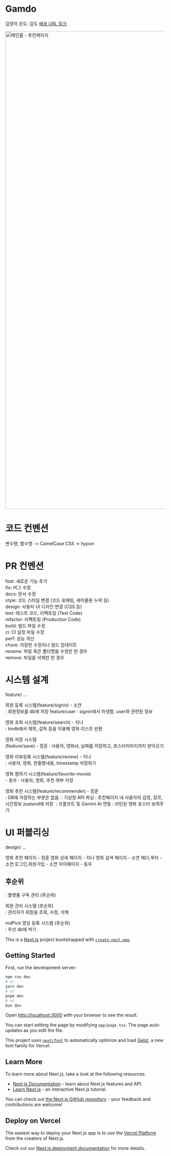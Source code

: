 # Gamdo

감정의 온도: 감도
[배포 URL 링크](https://gamdo-five.vercel.app/)

<img width="880" height="1500" alt="메인홈 - 추천페이지" src="https://github.com/user-attachments/assets/3d46a100-3699-4240-a99f-70240211a242" />


# 코드 컨벤션

변수명, 함수명 -> CamelCase
CSS -> hypon

# PR 컨벤션

feat: 새로운 기능 추가 <br >
fix: 버그 수정<br >
docs: 문서 수정<br >
style: 코드 스타일 변경 (코드 포매팅, 세미콜론 누락 등)<br >
design: 사용자 UI 디자인 변경 (CSS 등)<br >
test: 테스트 코드, 리팩토링 (Test Code)<br >
refactor: 리팩토링 (Production Code)<br >
build: 빌드 파일 수정<br >
ci: CI 설정 파일 수정<br >
perf: 성능 개선<br >
chore: 자잘한 수정이나 빌드 업데이트<br >
rename: 파일 혹은 폴더명을 수정만 한 경우<br >
remove: 파일을 삭제만 한 경우<br >

# 시스템 설계

feature/ ...

회원 등록 시스템(feature/signin) - 소연<br >
: 회원정보를 db에 저장
feature/user
: signin에서 파생함. user와 관련된 정보<br >

영화 조회 시스템(feature/search) - 지나<br >
: tmdb에서 제목, 감독 등을 이용해 영화 리스트 반환<br >

영화 저장 시스템<br >(feature/save) - 정훈
: 사용자, 영화id, 날짜를 저장하고, 포스터이미지까지 받아오기<br >

영화 리뷰등록 시스템(feature/review) - 지나<br >
: 사용자, 영화, 한줄평내용, timestamp 저장하기<br >

영화 찜하기 시스템(feature/favorite-movie)<br > - 동우
: 사용자, 영화, 추천 여부 저장<br >

영화 추천 시스템(feature/recommender) - 정훈<br >
: DB에 저장하는 부분은 없음.
: 기상청 API 파싱
: 추천페이지 내 사용자의 감정, 장르, 시간정보 zustand에 저장`
: 프롬프트 및 Gemini AI 연동
: 리턴된 영화 포스터 보여주기

# UI 퍼블리싱

design/ ...

영화 추천 페이지 - 정훈
영화 상세 페이지 - 지나
영화 검색 페이지 - 소연
헤더,푸터 - 소연
로그인,회원가입 - 소연
마이페이지 - 동우

## 후순위

: 플랫폼 구독 관리 (후순위)<br >

회원 관리 시스템 (후순위)<br >
: 관리자가 회원을 조회, 수정, 삭제<br >

mdPick 영상 등록 시스템 (후순위)<br >
: 우선 db에 박기 <br >

This is a [Next.js](https://nextjs.org) project bootstrapped with [`create-next-app`](https://nextjs.org/docs/app/api-reference/cli/create-next-app).

## Getting Started

First, run the development server:

```bash
npm run dev
# or
yarn dev
# or
pnpm dev
# or
bun dev
```

Open [http://localhost:3000](http://localhost:3000) with your browser to see the result.

You can start editing the page by modifying `app/page.tsx`. The page auto-updates as you edit the file.

This project uses [`next/font`](https://nextjs.org/docs/app/building-your-application/optimizing/fonts) to automatically optimize and load [Geist](https://vercel.com/font), a new font family for Vercel.

## Learn More

To learn more about Next.js, take a look at the following resources:

- [Next.js Documentation](https://nextjs.org/docs) - learn about Next.js features and API.
- [Learn Next.js](https://nextjs.org/learn) - an interactive Next.js tutorial.

You can check out [the Next.js GitHub repository](https://github.com/vercel/next.js) - your feedback and contributions are welcome!

## Deploy on Vercel

The easiest way to deploy your Next.js app is to use the [Vercel Platform](https://vercel.com/new?utm_medium=default-template&filter=next.js&utm_source=create-next-app&utm_campaign=create-next-app-readme) from the creators of Next.js.

Check out our [Next.js deployment documentation](https://nextjs.org/docs/app/building-your-application/deploying) for more details.
